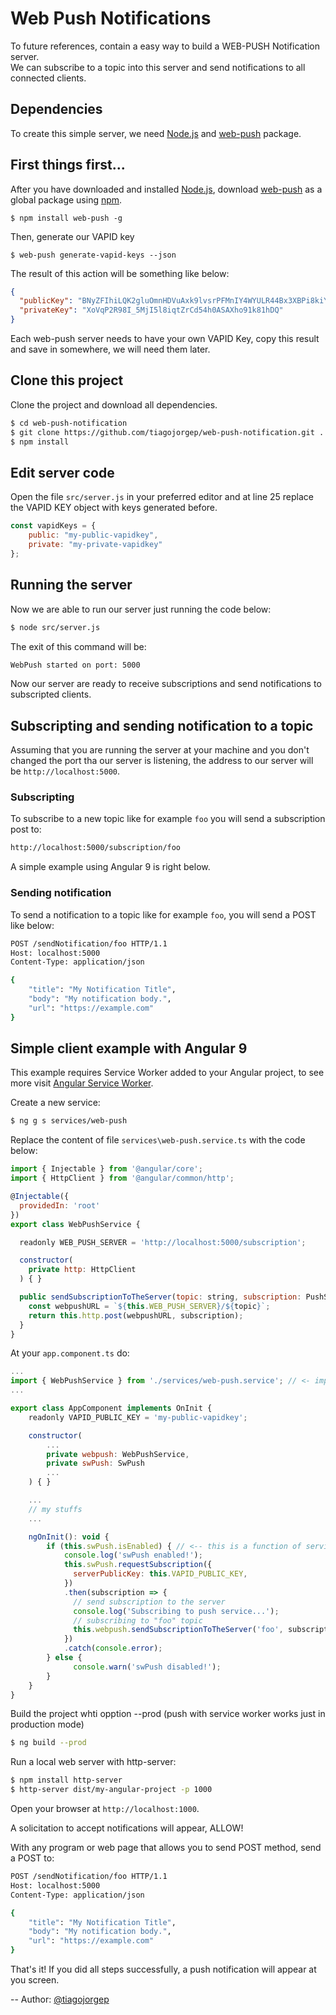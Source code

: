# Web Push Notifications
To future references, contain a easy way to build a WEB-PUSH Notification server.<br />
We can subscribe to a topic into this server and send notifications to all connected clients.

## Dependencies

To create this simple server, we need [Node.js](https://nodejs.org/) and [web-push](https://www.npmjs.com/package/web-push/) package.

## First things first...

After you have downloaded and installed [Node.js](https://nodejs.org/), download [web-push](https://www.npmjs.com/package/web-push/) as a global package using [npm](https://www.npmjs.com/).

```node
$ npm install web-push -g
```

Then, generate our VAPID key

```node
$ web-push generate-vapid-keys --json
```

The result of this action will be something like below:

```json
{
  "publicKey": "BNyZFIhiLQK2gluOmnHDVuAxk9lvsrPFMnIY4WYULR44Bx3XBPi8kiY8kZoxXklYHfhw5ivyWclF4KTAPLkul6M",
  "privateKey": "XoVqP2R98I_5MjI5l8iqtZrCd54h0ASAXho91k81hDQ"
}
```

Each web-push server needs to have your own VAPID Key, copy this result and save in somewhere, we will need them later.

## Clone this project

Clone the project and download all dependencies.

```bash
$ cd web-push-notification
$ git clone https://github.com/tiagojorgep/web-push-notification.git .
$ npm install
```

## Edit server code

Open the file `src/server.js` in your preferred editor and at line 25 replace the VAPID KEY object with keys generated before.

```javascript
const vapidKeys = {
    public: "my-public-vapidkey",
    private: "my-private-vapidkey"
};
```

## Running the server

Now we are able to run our server just running the code below:

```bash
$ node src/server.js
```

The exit of this command will be:

```bash
WebPush started on port: 5000
```

Now our server are ready to receive subscriptions and send notifications to subscripted clients.

## Subscripting and sending notification to a topic

Assuming that you are running the server at your machine and you don't changed the port tha our server is listening, the address to our server will be `http://localhost:5000`.


### Subscripting
To subscribe to a new topic like for example `foo` you will send a subscription post to:

```bash
http://localhost:5000/subscription/foo
```

A simple example using Angular 9 is right below.

### Sending notification
To send a notification to a topic like for example `foo`, you will send a POST like below:

```bash
POST /sendNotification/foo HTTP/1.1
Host: localhost:5000
Content-Type: application/json

{
	"title": "My Notification Title",
	"body": "My notification body.",
	"url": "https://example.com"
}
```

## Simple client example with Angular 9

This example requires Service Worker added to your Angular project, to see more visit [Angular Service Worker](https://angular.io/guide/service-worker-intro).

Create a new service:
```bash
$ ng g s services/web-push
```
Replace the content of file `services\web-push.service.ts` with the code below:
```javascript
import { Injectable } from '@angular/core';
import { HttpClient } from '@angular/common/http';

@Injectable({
  providedIn: 'root'
})
export class WebPushService {

  readonly WEB_PUSH_SERVER = 'http://localhost:5000/subscription';

  constructor(
    private http: HttpClient
  ) { }

  public sendSubscriptionToTheServer(topic: string, subscription: PushSubscription) {
    const webpushURL = `${this.WEB_PUSH_SERVER}/${topic}`;
    return this.http.post(webpushURL, subscription);
  }
}
```
At your `app.component.ts` do:
```javascript
...
import { WebPushService } from './services/web-push.service'; // <- import our service 
...

export class AppComponent implements OnInit {
    readonly VAPID_PUBLIC_KEY = 'my-public-vapidkey';

    constructor(
        ...
        private webpush: WebPushService,
        private swPush: SwPush
        ...
    ) { }

    ...
    // my stuffs
    ...

    ngOnInit(): void {
        if (this.swPush.isEnabled) { // <-- this is a function of service worker
            console.log('swPush enabled!');
            this.swPush.requestSubscription({
              serverPublicKey: this.VAPID_PUBLIC_KEY,
            })
            .then(subscription => {
              // send subscription to the server
              console.log('Subscribing to push service...');
              // subscribing to "foo" topic
              this.webpush.sendSubscriptionToTheServer('foo', subscription).subscribe();
            })
            .catch(console.error);
        } else {
              console.warn('swPush disabled!');
        }
    }
}
```

Build the project whti opption --prod (push with service worker works just in production mode)

```bash
$ ng build --prod
```

Run a local web server with http-server:
```bash
$ npm install http-server
$ http-server dist/my-angular-project -p 1000
```

Open your browser at `http://localhost:1000`.

A solicitation to accept notifications will appear, ALLOW!

With any program or web page that allows you to send POST method, send a POST to:
```bash
POST /sendNotification/foo HTTP/1.1
Host: localhost:5000
Content-Type: application/json

{
	"title": "My Notification Title",
	"body": "My notification body.",
	"url": "https://example.com"
}
```

That's it! If you did all steps successfully, a push notification will appear at you screen.

-- Author: [@tiagojorgep](https://github.com/tiagojorgep)